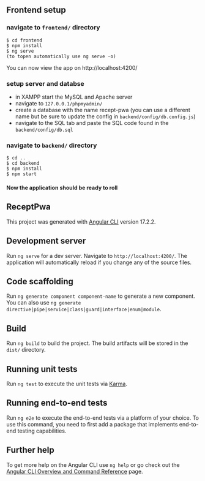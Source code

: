 ## **Frontend setup**

### **navigate to `frontend/` directory**

```
$ cd frontend
$ npm install
$ ng serve
(to topen automatically use ng serve -o)
```
You can now view the app on http://localhost:4200/

### setup server and databse

 - in XAMPP start the MySQL and Apache server
 - navigate to `127.0.0.1/phpmyadmin/`
 - create a database with the name recept-pwa
 (you can use a different name but be sure to update the config in `backend/config/db.config.js`)
 - navigate to the SQL tab and paste the SQL code found in the `backend/config/db.sql`

### **navigate to `backend/` directory**

```
$ cd ..
$ cd backend
$ npm install
$ npm start
```

#### Now the application should be ready to roll


## ReceptPwa

This project was generated with [Angular CLI](https://github.com/angular/angular-cli) version 17.2.2.

## Development server

Run `ng serve` for a dev server. Navigate to `http://localhost:4200/`. The application will automatically reload if you change any of the source files.

## Code scaffolding

Run `ng generate component component-name` to generate a new component. You can also use `ng generate directive|pipe|service|class|guard|interface|enum|module`.

## Build

Run `ng build` to build the project. The build artifacts will be stored in the `dist/` directory.

## Running unit tests

Run `ng test` to execute the unit tests via [Karma](https://karma-runner.github.io).

## Running end-to-end tests

Run `ng e2e` to execute the end-to-end tests via a platform of your choice. To use this command, you need to first add a package that implements end-to-end testing capabilities.

## Further help

To get more help on the Angular CLI use `ng help` or go check out the [Angular CLI Overview and Command Reference](https://angular.io/cli) page.
